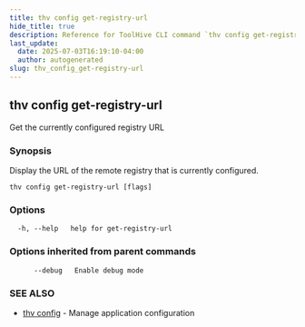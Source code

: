 ```yaml
---
title: thv config get-registry-url
hide_title: true
description: Reference for ToolHive CLI command `thv config get-registry-url`
last_update:
  date: 2025-07-03T16:19:10-04:00
  author: autogenerated
slug: thv_config_get-registry-url
---
```


## thv config get-registry-url

Get the currently configured registry URL

### Synopsis

Display the URL of the remote registry that is currently configured.

```
thv config get-registry-url [flags]
```

### Options

```
  -h, --help   help for get-registry-url
```

### Options inherited from parent commands

```
      --debug   Enable debug mode
```

### SEE ALSO

* [thv config](thv_config.md)	 - Manage application configuration

